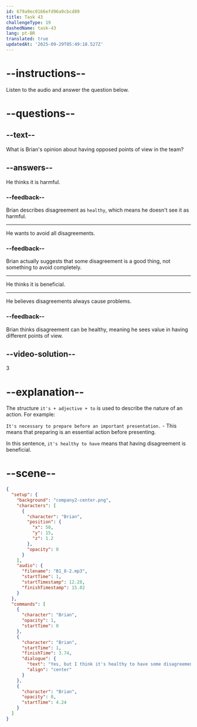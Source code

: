 ```yaml
---
id: 679a9ec0166efd96a9cbcd89
title: Task 43
challengeType: 19
dashedName: task-43
lang: pt-BR
translated: true
updatedAt: '2025-09-29T05:49:18.527Z'
---
```


<!-- (Audio) Brian: Yes, but I think it's healthy to have some disagreement. -->

# --instructions--

Listen to the audio and answer the question below.

# --questions--

## --text--

What is Brian's opinion about having opposed points of view in the team?

## --answers--

He thinks it is harmful.

### --feedback--

Brian describes disagreement as `healthy`, which means he doesn't see it as harmful.

---

He wants to avoid all disagreements.

### --feedback--

Brian actually suggests that some disagreement is a good thing, not something to avoid completely.

---

He thinks it is beneficial.

---

He believes disagreements always cause problems.

### --feedback--

Brian thinks disagreement can be healthy, meaning he sees value in having different points of view.

## --video-solution--

3

# --explanation--

The structure `it's + adjective + to` is used to describe the nature of an action. For example:

`It's necessary to prepare before an important presentation.` - This means that preparing is an essential action before presenting.

In this sentence, `it's healthy to have` means that having disagreement is beneficial.

# --scene--

```json
{
  "setup": {
    "background": "company2-center.png",
    "characters": [
      {
        "character": "Brian",
        "position": {
          "x": 50,
          "y": 15,
          "z": 1.2
        },
        "opacity": 0
      }
    ],
    "audio": {
      "filename": "B1_8-2.mp3",
      "startTime": 1,
      "startTimestamp": 12.28,
      "finishTimestamp": 15.02
    }
  },
  "commands": [
    {
      "character": "Brian",
      "opacity": 1,
      "startTime": 0
    },
    {
      "character": "Brian",
      "startTime": 1,
      "finishTime": 3.74,
      "dialogue": {
        "text": "Yes, but I think it's healthy to have some disagreement.",
        "align": "center"
      }
    },
    {
      "character": "Brian",
      "opacity": 0,
      "startTime": 4.24
    }
  ]
}
```
